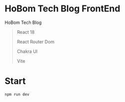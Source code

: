 # HoBom Tech Blog FrontEnd

HoBom Tech Blog

> React 18
>
> React Router Dom
>
> Chakra UI
>
> Vite

# Start

```sh
npm run dev
```
